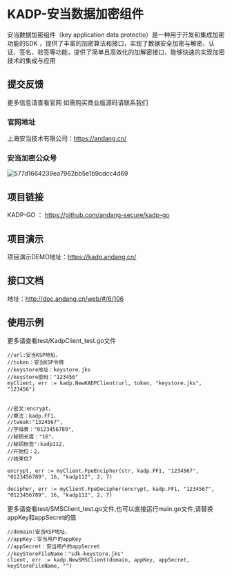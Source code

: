 # KADP-安当数据加密组件
安当数据加密组件（key application data protectio）是一种用于开发和集成加密功能的SDK ，提供了丰富的加密算法和接口，实现了数据安全加密与解密、认证、签名、验签等功能，提供了简单且高效化的加解密接口，能够快速的实现加密技术的集成与应用


## 提交反馈
 更多信息请查看官网 如需购买商业版源码请联系我们
 ### 官网地址
 上海安当技术有限公司：https://andang.cn/

### 安当加密公众号
![577d1664239ea7962bb5e1b9cdcc4d69](https://github.com/andang-secure/kadp-go/assets/150333529/f525a574-aaa8-4d94-a0fd-f4a328bab4dc)


## 项目链接
  KADP-GO ： https://github.com/andang-secure/kadp-go
  
## 项目演示
  项目演示DEMO地址：https://kadp.andang.cn/

## 接口文档
  地址：http://doc.andang.cn/web/#/6/106
  
## 使用示例
更多请查看test/KadpClient_test.go文件
  ```
//url:安当KSP地址，
//token：安当KSP令牌
//keystore地址：keystore.jks
//keystore密码："123456"
myClient, err := kadp.NewKADPClient(url, token, "keystore.jks", "123456")


//密文:encrypt，
//算法：kadp.FF1，
//tweak:"1324567",
//字母表："0123456789",
//秘钥长度："16"，
//秘钥标签":kadp112,
//开始位：2，
//结束位7

 encrypt, err := myClient.FpeEncipher(str, kadp.FF1, "1234567", "0123456789", 16, "kadp112", 2, 7)

 decipher, err := myClient.FpeDecipher(encrypt, kadp.FF1, "1234567", "0123456789", 16, "kadp112", 2, 7)

  ```

更多请查看test/SMSClient_test.go文件,也可以直接运行main.go文件,请替换appKey和appSecret的值
  ```
//domain:安当KSP地址，
//appKey：安当用户的appKey
//appSecret：安当用户的appSecret
//keyStoreFileName："sdk-keystore.jks"
client, err := kadp.NewSMSClient(domain, appKey, appSecret, keyStoreFileName, "")